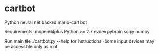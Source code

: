 cartbot
=======

Python neural net backed mario-cart bot

Requirements:
mupen64plus
Python >= 2.7
    evdev
    pybrain
    scipy
    numpy

Run main file ./cartbot.py --help for instructions
 -Some input devices may be accessible only as root
